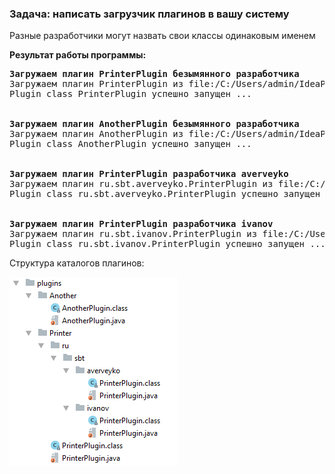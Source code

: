 ### Задача: написать загрузчик плагинов в вашу систему

Разные разработчики могут назвать свои классы одинаковым именем

**Результат работы программы:**

<pre>
<b>Загружаем плагин PrinterPlugin безымянного разработчика</b>
Загружаем плагин PrinterPlugin из file:/C:/Users/admin/IdeaProjects/JavaSchool/lesson07/URLPluginManager/plugins/Printer/
Plugin class PrinterPlugin успешно запущен ...
<br />
<b>Загружаем плагин AnotherPlugin безымянного разработчика</b>
Загружаем плагин AnotherPlugin из file:/C:/Users/admin/IdeaProjects/JavaSchool/lesson07/URLPluginManager/plugins/Another/
Plugin class AnotherPlugin успешно запущен ...
<br />
<b>Загружаем плагин PrinterPlugin разработчика averveyko</b>
Загружаем плагин ru.sbt.averveyko.PrinterPlugin из file:/C:/Users/admin/IdeaProjects/JavaSchool/lesson07/URLPluginManager/plugins/Printer/
Plugin class ru.sbt.averveyko.PrinterPlugin успешно запущен ...
<br />
<b>Загружаем плагин PrinterPlugin разработчика ivanov</b>
Загружаем плагин ru.sbt.ivanov.PrinterPlugin из file:/C:/Users/admin/IdeaProjects/JavaSchool/lesson07/URLPluginManager/plugins/Printer/
Plugin class ru.sbt.ivanov.PrinterPlugin успешно запущен ...
</pre>

Структура каталогов плагинов:

![plugin tree](img/fs_tree.png)
